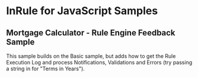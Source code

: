 # InRule for JavaScript Samples

## Mortgage Calculator - Rule Engine Feedback Sample

This sample builds on the Basic sample, but adds how to get the Rule Execution Log and process Notifications, Validations and Errors (try passing a string in for "Terms in Years").

